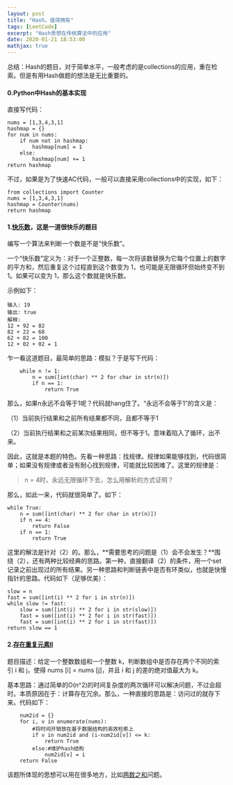 ```yaml
---
layout: post
title: "Hash，值得拥有"
tags: [LeetCode]
excerpt: "Hash思想在传统算法中的应用"
date: 2020-01-21 18:53:00
mathjax: true
---
```


总结：Hash的题目，对于简单水平，一般考虑的是collections的应用，重在检索。但是有用Hash做题的想法是无比重要的。

#### 0.Python中Hash的基本实现

直接写代码：

```
nums = [1,3,4,3,1]
hashmap = {}
for num in nums:
	if num not in hashmap:
		hashmap[num] = 1
	else:
		hashmap[num] += 1
return hashmap
```
不过，如果是为了快速AC代码，一般可以直接采用collections中的实现，如下：

```
from collections import Counter
nums = [1,3,4,3,1]
hashmap = Counter(nums)
return hashmap
```

#### 1.[快乐数](https://leetcode-cn.com/problems/happy-number/)，这是一道很快乐的题目

编写一个算法来判断一个数是不是“快乐数”。

一个“快乐数”定义为：对于一个正整数，每一次将该数替换为它每个位置上的数字的平方和，然后重复这个过程直到这个数变为 1，也可能是无限循环但始终变不到 1。如果可以变为 1，那么这个数就是快乐数。

示例如下：

```
输入: 19
输出: true
解释: 
12 + 92 = 82
82 + 22 = 68
62 + 82 = 100
12 + 02 + 02 = 1
```
乍一看这道题目，最简单的思路：模拟？于是写下代码：

```
	while n != 1:
		n = sum([int(char) ** 2 for char in str(n)])
		if n == 1:
			return True
```
那么，如果n永远不会等于1呢？代码就hang住了。“永远不会等于1”的含义是：

（1）当前执行结果和之前所有结果都不同，且都不等于1

（2）当前执行结果和之前某次结果相同，但不等于1。意味着陷入了循环，出不来。

因此，这就是本题的特色。先看一种思路：找规律。规律如果能够找到，代码很简单；如果没有规律或者没有耐心找到规律，可能就比较困难了。这里的规律是：

> n = 4时，永远无限循环下去，怎么用解析的方式证明？

那么，如此一来，代码就很简单了。如下：

```
while True:
	n = sum([int(char) ** 2 for char in str(n)])
	if n == 4:
		return False
	if n == 1:
		return True
```
这里的解法是针对（2）的。那么，**需要思考的问题是（1）会不会发生？**围绕（2），还有两种比较经典的思路。第一种，直接翻译（2）的条件，用一个set记录之前出现过的所有结果。另一种思路和判断链表中是否有环类似，也就是快慢指针的思路。代码如下（足够优美）：

```
slow = n
fast = sum([int(i) ** 2 for i in str(n)])
while slow != fast:
	slow = sum([int(i) ** 2 for i in str(slow)])
	fast = sum([int(i) ** 2 for i in str(fast)])
	fast = sum([int(i) ** 2 for i in str(fast)])
return slow == 1
```

#### 2.[存在重复元素II](https://leetcode-cn.com/problems/contains-duplicate-ii/submissions/)

题目描述：给定一个整数数组和一个整数 k，判断数组中是否存在两个不同的索引 i 和 j，使得 nums [i] = nums [j]，并且 i 和 j 的差的绝对值最大为 k。

基本思路：通过简单的O(n^2)的时间复杂度的两次循环可以解决问题，不过会超时。本质原因在于：计算存在冗余。那么，一种直接的思路是：访问过的就存下来。代码如下：

```
	num2id = {}
	for i, v in enumerate(nums):
		#将时间开销放在基于数据结构的高效检索上
		if v in num2id and (i-num2id[v]) <= k:
			return True
		else:#维护hash结构
			num2id[v] = i
	return False
```

该题所体现的思想可以用在很多地方，比如[两数之和](https://leetcode-cn.com/problems/two-sum/submissions/)问题。
